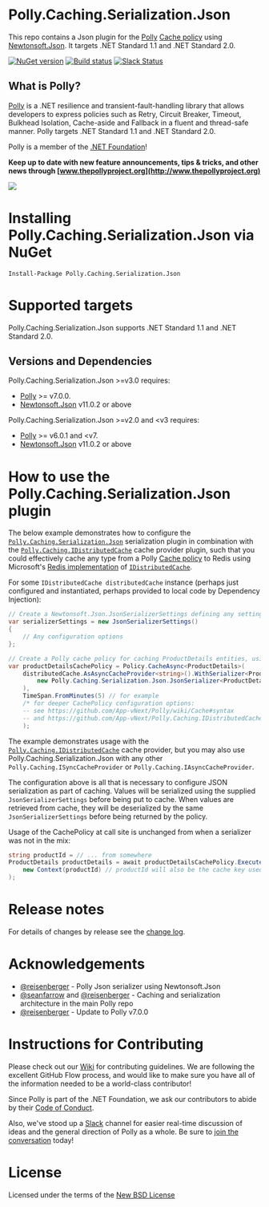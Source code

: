 # Polly.Caching.Serialization.Json

This repo contains a Json plugin for the [Polly](https://github.com/App-vNext/Polly) [Cache policy](https://github.com/App-vNext/Polly/wiki/Cache) using [Newtonsoft.Json](https://www.nuget.org/packages/Newtonsoft.Json/).  It targets .NET Standard 1.1 and .NET Standard 2.0.

[![NuGet version](https://badge.fury.io/nu/Polly.Caching.Serialization.Json.svg)](https://badge.fury.io/nu/Polly.Caching.Serialization.Json) [![Build status](https://ci.appveyor.com/api/projects/status/pgd89nfdr9u4ig8m?svg=true)](https://ci.appveyor.com/project/joelhulen/polly-caching-serialization-json) [![Slack Status](http://www.pollytalk.org/badge.svg)](http://www.pollytalk.org)

## What is Polly?

[Polly](https://github.com/App-vNext/Polly) is a .NET resilience and transient-fault-handling library that allows developers to express policies such as Retry, Circuit Breaker, Timeout, Bulkhead Isolation, Cache-aside and Fallback in a fluent and thread-safe manner. Polly targets .NET Standard 1.1 and .NET Standard 2.0. 

Polly is a member of the [.NET Foundation](https://www.dotnetfoundation.org/about)!

**Keep up to date with new feature announcements, tips & tricks, and other news through [www.thepollyproject.org](http://www.thepollyproject.org)**

![](https://raw.github.com/App-vNext/Polly/master/Polly-Logo.png)

# Installing Polly.Caching.Serialization.Json via NuGet

    Install-Package Polly.Caching.Serialization.Json


# Supported targets

Polly.Caching.Serialization.Json supports .NET Standard 1.1 and .NET Standard 2.0.

## Versions and Dependencies

Polly.Caching.Serialization.Json &gt;=v3.0 requires:

+ [Polly](https://nuget.org/packages/polly) >= v7.0.0.
+ [Newtonsoft.Json](https://www.nuget.org/packages/Newtonsoft.Json/) v11.0.2 or above

Polly.Caching.Serialization.Json &gt;=v2.0 and &lt;v3 requires:

+ [Polly](https://nuget.org/packages/polly) >= v6.0.1 and &lt;v7.
+ [Newtonsoft.Json](https://www.nuget.org/packages/Newtonsoft.Json/) v11.0.2 or above

# How to use the Polly.Caching.Serialization.Json plugin

The below example demonstrates how to configure the [`Polly.Caching.Serialization.Json`](https://www.nuget.org/packages/polly.caching.serialization.json) serialization plugin in combination with the [`Polly.Caching.IDistributedCache`](https://www.nuget.org/packages/polly.caching.idistributedcache) cache provider plugin, such that you could effectively cache any type from a Polly [Cache policy](https://github.com/App-vNext/Polly/wiki/Cache) to Redis using Microsoft's [Redis implementation](https://docs.microsoft.com/en-us/aspnet/core/performance/caching/distributed) of [`IDistributedCache`](https://docs.microsoft.com/en-us/dotnet/api/microsoft.extensions.caching.distributed.idistributedcache).


For some `IDistributedCache distributedCache` instance (perhaps just configured and instantiated, perhaps provided to local code by Dependency Injection):

```csharp
// Create a Newtonsoft.Json.JsonSerializerSettings defining any settings to use for serialization
var serializerSettings = new JsonSerializerSettings()
{
    // Any configuration options
};

// Create a Polly cache policy for caching ProductDetails entities, using that IDistributedCache instance.
var productDetailsCachePolicy = Policy.CacheAsync<ProductDetails>(
    distributedCache.AsAsyncCacheProvider<string>().WithSerializer<ProductDetails, string>(
        new Polly.Caching.Serialization.Json.JsonSerializer<ProductDetails>(serializerSettings)
    ), 
    TimeSpan.FromMinutes(5) // for example
    /* for deeper CachePolicy configuration options: 
    -- see https://github.com/App-vNext/Polly/wiki/Cache#syntax
    -- and https://github.com/App-vNext/Polly.Caching.IDistributedCache */    
    );
```

The example demonstrates usage with the [`Polly.Caching.IDistributedCache`](https://www.nuget.org/packages/polly.caching.idistributedcache) cache provider, but you may also use Polly.Caching.Serialization.Json with any other `Polly.Caching.ISyncCacheProvider` or `Polly.Caching.IAsyncCacheProvider`.

The configuration above is all that is necessary to configure JSON serialization as part of caching.  Values will be serialized using the supplied `JsonSerializerSettings` before being put to cache.  When values are retrieved from cache, they will be deserialized by the same `JsonSerializerSettings` before being returned by the policy.

Usage of the CachePolicy at call site is unchanged from when a serializer was not in the mix:

```csharp
string productId = // ... from somewhere
ProductDetails productDetails = await productDetailsCachePolicy.ExecuteAsync(ctx => getProductDetails(productId), 
    new Context(productId) // productId will also be the cache key used in this execution.
); 
```


# Release notes

For details of changes by release see the [change log](CHANGELOG.md).  


# Acknowledgements

* [@reisenberger](https://github.com/reisenberger) - Polly Json serializer using Newtonsoft.Json
* [@seanfarrow](https://github.com/seanfarrow) and [@reisenberger](https://github.com/reisenberger) - Caching and serialization architecture in the main Polly repo
* [@reisenberger](https://github.com/reisenberger) - Update to Polly v7.0.0

# Instructions for Contributing

Please check out our [Wiki](https://github.com/App-vNext/Polly/wiki/Git-Workflow) for contributing guidelines. We are following the excellent GitHub Flow process, and would like to make sure you have all of the information needed to be a world-class contributor!

Since Polly is part of the .NET Foundation, we ask our contributors to abide by their [Code of Conduct](https://www.dotnetfoundation.org/code-of-conduct).

Also, we've stood up a [Slack](http://www.pollytalk.org) channel for easier real-time discussion of ideas and the general direction of Polly as a whole. Be sure to [join the conversation](http://www.pollytalk.org) today!

# License

Licensed under the terms of the [New BSD License](http://opensource.org/licenses/BSD-3-Clause)
